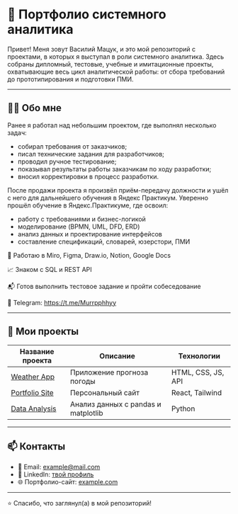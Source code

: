 # 📁 Портфолио системного аналитика

Привет! Меня зовут Василий Мацук, и это мой репозиторий с проектами, в которых я выступал в роли системного аналитика. Здесь собраны дипломный, тестовые, учебные и имитационные проекты, охватывающие весь цикл аналитической работы: от сбора требований до прототипирования и подготовки ПМИ.

---

## 👨‍💻 Обо мне

Ранее я работал над небольшим проектом, где выполнял несколько задач:

* собирал требования от заказчиков;
* писал технические задания для разработчиков;
* проводил ручное тестирование;
* показывал результаты работы заказчикам по ходу разработки;
* вносил корректировки в процесс разработки.

После продажи проекта я произвёл приём-передачу должности и ушёл с него для дальнейшего обучения в Яндекс Практикум. Уверенно прошёл обучение в Яндекс.Практикуме, где освоил:

* работу с требованиями и бизнес-логикой
* моделирование (BPMN, UML, DFD, ERD)
* анализ данных и проектирование интерфейсов
* составление спецификаций, словарей, юзерстори, ПМИ

 🔧 Работаю в Miro, Figma, Draw.io, Notion, Google Docs
 
 📈 Знаком с SQL и REST API
 
 📬 Готов выполнить тестовое задание и пройти собеседование
 
 📱 Telegram: https://t.me/Murrpphhyy



---

## 📂 Мои проекты

| Название проекта | Описание | Технологии |
|------------------|----------|------------|
| [Weather App](https://github.com/username/weather-app) | Приложение прогноза погоды | HTML, CSS, JS, API |
| [Portfolio Site](https://github.com/username/portfolio-site) | Персональный сайт | React, Tailwind |
| [Data Analysis](https://github.com/username/data-analysis) | Анализ данных с pandas и matplotlib | Python |

---

## 📫 Контакты

- 📧 Email: example@mail.com
- 💼 LinkedIn: [твой профиль](https://linkedin.com/in/твояссылка)
- 🌐 Портфолио-сайт: [example.com](https://example.com)

---

⭐️ Спасибо, что заглянул(а) в мой репозиторий!


